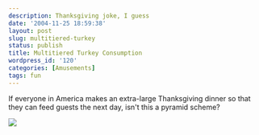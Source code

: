 ```yaml
---
description: Thanksgiving joke, I guess
date: '2004-11-25 18:59:38'
layout: post
slug: multitiered-turkey
status: publish
title: Multitiered Turkey Consumption
wordpress_id: '120'
categories: [Amusements]
tags: fun
---
```


If everyone in America makes an extra-large Thanksgiving dinner so that they can feed guests the next day, isn't this a pyramid scheme?

![](http://images.osteele.com/2004/turkeys.png)
